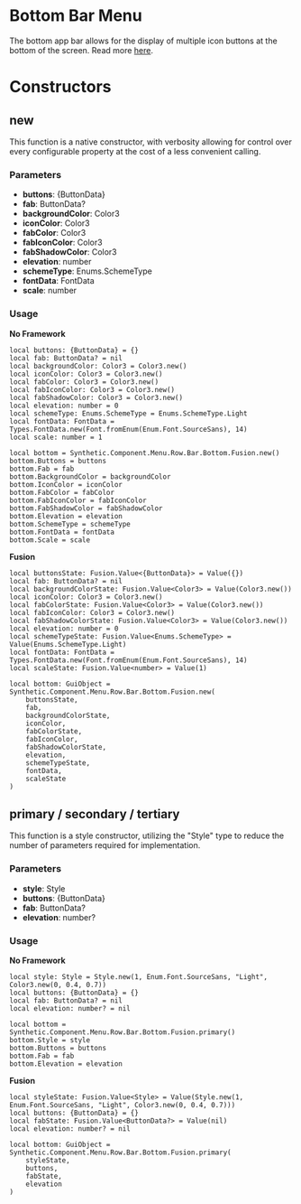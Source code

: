 # Bottom Bar Menu

The bottom app bar allows for the display of multiple icon buttons at the bottom of the screen. Read more [here](https://m3.material.io/components/bottom-app-bar/overview).
# Constructors


## new
This function is a native constructor, with verbosity allowing for control over every configurable property at the cost of a less convenient calling.

### Parameters
- **buttons**: {ButtonData}
- **fab**: ButtonData?
- **backgroundColor**: Color3
- **iconColor**: Color3
- **fabColor**: Color3
- **fabIconColor**: Color3
- **fabShadowColor**: Color3
- **elevation**: number
- **schemeType**: Enums.SchemeType
- **fontData**: FontData
- **scale**: number


### Usage

**No Framework**
```luau
local buttons: {ButtonData} = {}
local fab: ButtonData? = nil
local backgroundColor: Color3 = Color3.new()
local iconColor: Color3 = Color3.new()
local fabColor: Color3 = Color3.new()
local fabIconColor: Color3 = Color3.new()
local fabShadowColor: Color3 = Color3.new()
local elevation: number = 0
local schemeType: Enums.SchemeType = Enums.SchemeType.Light
local fontData: FontData = Types.FontData.new(Font.fromEnum(Enum.Font.SourceSans), 14)
local scale: number = 1

local bottom = Synthetic.Component.Menu.Row.Bar.Bottom.Fusion.new()
bottom.Buttons = buttons
bottom.Fab = fab
bottom.BackgroundColor = backgroundColor
bottom.IconColor = iconColor
bottom.FabColor = fabColor
bottom.FabIconColor = fabIconColor
bottom.FabShadowColor = fabShadowColor
bottom.Elevation = elevation
bottom.SchemeType = schemeType
bottom.FontData = fontData
bottom.Scale = scale
```

**Fusion**
```luau
local buttonsState: Fusion.Value<{ButtonData}> = Value({})
local fab: ButtonData? = nil
local backgroundColorState: Fusion.Value<Color3> = Value(Color3.new())
local iconColor: Color3 = Color3.new()
local fabColorState: Fusion.Value<Color3> = Value(Color3.new())
local fabIconColor: Color3 = Color3.new()
local fabShadowColorState: Fusion.Value<Color3> = Value(Color3.new())
local elevation: number = 0
local schemeTypeState: Fusion.Value<Enums.SchemeType> = Value(Enums.SchemeType.Light)
local fontData: FontData = Types.FontData.new(Font.fromEnum(Enum.Font.SourceSans), 14)
local scaleState: Fusion.Value<number> = Value(1)

local bottom: GuiObject = Synthetic.Component.Menu.Row.Bar.Bottom.Fusion.new(
	buttonsState,
	fab,
	backgroundColorState,
	iconColor,
	fabColorState,
	fabIconColor,
	fabShadowColorState,
	elevation,
	schemeTypeState,
	fontData,
	scaleState
)
```
## primary / secondary / tertiary
This function is a style constructor, utilizing the "Style" type to reduce the number of parameters required for implementation.

### Parameters
- **style**: Style
- **buttons**: {ButtonData}
- **fab**: ButtonData?
- **elevation**: number?


### Usage

**No Framework**
```luau
local style: Style = Style.new(1, Enum.Font.SourceSans, "Light", Color3.new(0, 0.4, 0.7))
local buttons: {ButtonData} = {}
local fab: ButtonData? = nil
local elevation: number? = nil

local bottom = Synthetic.Component.Menu.Row.Bar.Bottom.Fusion.primary()
bottom.Style = style
bottom.Buttons = buttons
bottom.Fab = fab
bottom.Elevation = elevation
```

**Fusion**
```luau
local styleState: Fusion.Value<Style> = Value(Style.new(1, Enum.Font.SourceSans, "Light", Color3.new(0, 0.4, 0.7)))
local buttons: {ButtonData} = {}
local fabState: Fusion.Value<ButtonData?> = Value(nil)
local elevation: number? = nil

local bottom: GuiObject = Synthetic.Component.Menu.Row.Bar.Bottom.Fusion.primary(
	styleState,
	buttons,
	fabState,
	elevation
)
```